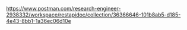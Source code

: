 https://www.postman.com/research-engineer-2938332/workspace/restapidoc/collection/36366646-101b8ab5-d185-4e43-8bb1-1a36ec06d10e
